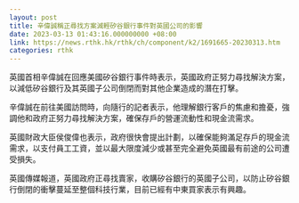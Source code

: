 ```yaml
---
layout: post
title: 辛偉誠稱正尋找方案減輕矽谷銀行事件對英國公司的影響
date: 2023-03-13 01:43:16.000000000 +08:00
link: https://news.rthk.hk/rthk/ch/component/k2/1691665-20230313.htm
categories: rthk
---
```


英國首相辛偉誠在回應美國矽谷銀行事件時表示，英國政府正努力尋找解決方案，以減低矽谷銀行及其英國子公司倒閉而對其他企業造成的潛在打擊。

辛偉誠在前往美國訪問時，向隨行的記者表示，他理解銀行客戶的焦慮和擔憂，強調他和政府正努力尋找解決方案，確保存戶的營運流動性和現金流需求。

英國財政大臣侯俊偉也表示，政府很快會提出計劃，以確保能夠滿足存戶的現金流需求，以支付員工工資，並以最大限度減少或甚至完全避免英國最有前途的公司遭受損失。

英國傳媒報道，英國政府正尋找賣家，收購矽谷銀行的英國子公司，以防止矽谷銀行倒閉的衝擊蔓延至整個科技行業，目前已經有中東買家表示有興趣。
